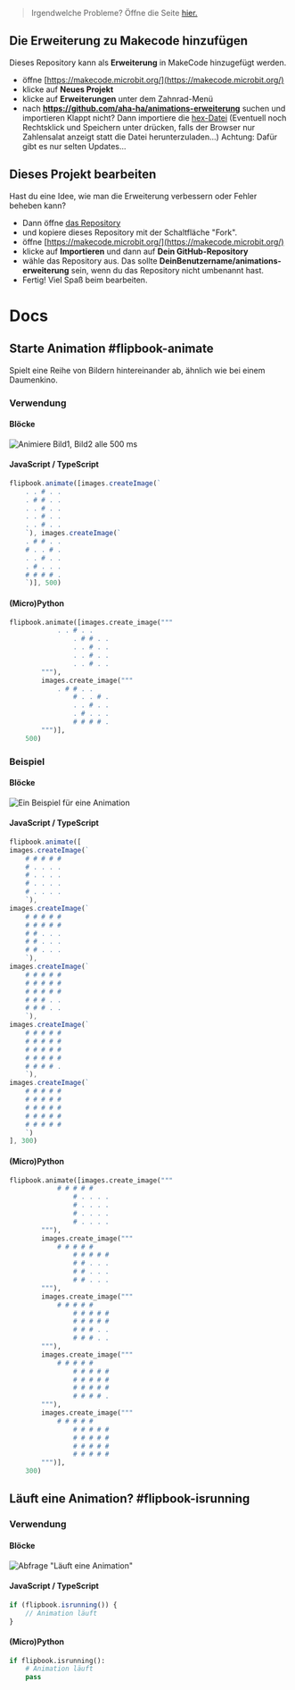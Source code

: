 
> Irgendwelche Probleme? Öffne die Seite [hier.](https://aha-ha.github.io/animations-erweiterung/)
## Die Erweiterung zu Makecode hinzufügen

Dieses Repository kann als **Erweiterung** in MakeCode hinzugefügt werden.

* öffne [https://makecode.microbit.org/](https://makecode.microbit.org/)
* klicke auf **Neues Projekt**
* klicke auf **Erweiterungen** unter dem Zahnrad-Menü
* nach **https://github.com/aha-ha/animations-erweiterung** suchen und importieren
Klappt nicht? Dann importiere die [hex-Datei](https://raw.githubusercontent.com/aha-ha/Files/main/flipbook-ext.hex) (Eventuell noch Rechtsklick und Speichern unter drücken, falls der Browser nur Zahlensalat anzeigt statt die Datei herunterzuladen...)
Achtung: Dafür gibt es nur selten Updates...

## Dieses Projekt bearbeiten
Hast du eine Idee, wie man die Erweiterung verbessern oder Fehler beheben kann?
* Dann öffne [das Repository](https://github.com/aha-ha/animations-erweiterung)
* und kopiere dieses Repository mit der Schaltfläche "Fork".
* öffne [https://makecode.microbit.org/](https://makecode.microbit.org/)
* klicke auf **Importieren** und dann auf **Dein GitHub-Repository**
* wähle das Repository aus. Das sollte **DeinBenutzername/animations-erweiterung** sein, wenn du das Repository nicht umbenannt hast.
* Fertig! Viel Spaß beim bearbeiten.

# Docs
## Starte Animation #flipbook-animate
Spielt eine Reihe von Bildern hintereinander ab, ähnlich wie bei einem Daumenkino.
### Verwendung
#### Blöcke
![Animiere Bild1, Bild2 alle 500 ms](https://raw.githubusercontent.com/aha-ha/Files/main/Blocks1.png)
#### JavaScript / TypeScript
```TypeScript
flipbook.animate([images.createImage(`
    . . # . .
    . # # . .
    . . # . .
    . . # . .
    . . # . .
    `), images.createImage(`
    . # # . .
    # . . # .
    . . # . .
    . # . . .
    # # # # .
    `)], 500)
```
#### (Micro)Python
```Python
flipbook.animate([images.create_image("""
            . . # . .
                . # # . .
                . . # . .
                . . # . .
                . . # . .
        """),
        images.create_image("""
            . # # . .
                # . . # .
                . . # . .
                . # . . .
                # # # # .
        """)],
    500)
```
### Beispiel
#### Blöcke
![Ein Beispiel für eine Animation](https://raw.githubusercontent.com/aha-ha/Files/main/Blocks2.png)
#### JavaScript / TypeScript
```TypeScript
flipbook.animate([
images.createImage(`
    # # # # #
    # . . . .
    # . . . .
    # . . . .
    # . . . .
    `),
images.createImage(`
    # # # # #
    # # # # #
    # # . . .
    # # . . .
    # # . . .
    `),
images.createImage(`
    # # # # #
    # # # # #
    # # # # #
    # # # . .
    # # # . .
    `),
images.createImage(`
    # # # # #
    # # # # #
    # # # # #
    # # # # #
    # # # # .
    `),
images.createImage(`
    # # # # #
    # # # # #
    # # # # #
    # # # # #
    # # # # #
    `)
], 300)

```
#### (Micro)Python
```Python
flipbook.animate([images.create_image("""
            # # # # #
                # . . . .
                # . . . .
                # . . . .
                # . . . .
        """),
        images.create_image("""
            # # # # #
                # # # # #
                # # . . .
                # # . . .
                # # . . .
        """),
        images.create_image("""
            # # # # #
                # # # # #
                # # # # #
                # # # . .
                # # # . .
        """),
        images.create_image("""
            # # # # #
                # # # # #
                # # # # #
                # # # # #
                # # # # .
        """),
        images.create_image("""
            # # # # #
                # # # # #
                # # # # #
                # # # # #
                # # # # #
        """)],
    300)
```
## Läuft eine Animation? #flipbook-isrunning
### Verwendung
#### Blöcke
![Abfrage "Läuft eine Animation"](https://raw.githubusercontent.com/aha-ha/Files/main/Blocks3.png)
#### JavaScript / TypeScript
```JavaScript
if (flipbook.isrunning()) {
	// Animation läuft
}
```
#### (Micro)Python
```Python
if flipbook.isrunning():
    # Animation läuft
    pass
```